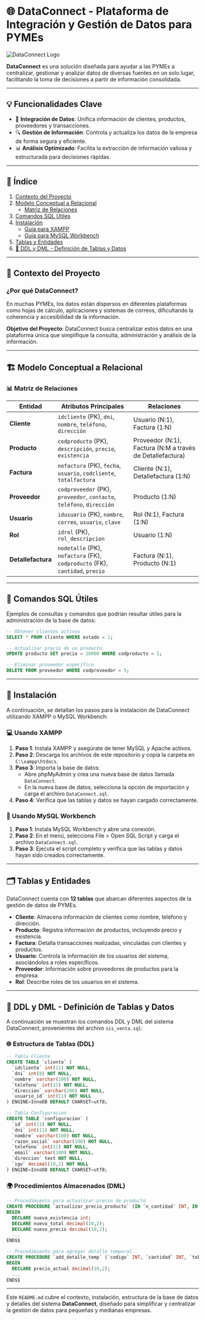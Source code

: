 
# 🌐 DataConnect - Plataforma de Integración y Gestión de Datos para PYMEs

![DataConnect Logo](https://via.placeholder.com/600x150?text=DataConnect+Logo)

**DataConnect** es una solución diseñada para ayudar a las PYMEs a centralizar, gestionar y analizar datos de diversas fuentes en un solo lugar, facilitando la toma de decisiones a partir de información consolidada.

---

## 💡 Funcionalidades Clave

- 🔗 **Integración de Datos**: Unifica información de clientes, productos, proveedores y transacciones.
- 🔍 **Gestión de Información**: Controla y actualiza los datos de la empresa de forma segura y eficiente.
- 📊 **Análisis Optimizado**: Facilita la extracción de información valiosa y estructurada para decisiones rápidas.

---

## 🧭 Índice

1. [Contexto del Proyecto](#contexto-del-proyecto)
2. [Modelo Conceptual a Relacional](#modelo-conceptual-a-relacional)
   - [Matriz de Relaciones](#matriz-de-relaciones)
3. [Comandos SQL Útiles](#comandos-sql-útiles)
4. [Instalación](#instalación)
   - [Guía para XAMPP](#usando-xampp)
   - [Guía para MySQL Workbench](#usando-mysql-workbench)
5. [Tablas y Entidades](#tablas-y-entidades)
6. [📜 DDL y DML - Definición de Tablas y Datos](#ddl-y-dml)

---

## 🎯 Contexto del Proyecto

### ¿Por qué DataConnect?

En muchas PYMEs, los datos están dispersos en diferentes plataformas como hojas de cálculo, aplicaciones y sistemas de correos, dificultando la coherencia y accesibilidad de la información.

**Objetivo del Proyecto**: DataConnect busca centralizar estos datos en una plataforma única que simplifique la consulta, administración y análisis de la información.

---

## 🏗️ Modelo Conceptual a Relacional

### 📊 Matriz de Relaciones

| Entidad        | Atributos Principales                                  | Relaciones                                                |
|----------------|--------------------------------------------------------|-----------------------------------------------------------|
| **Cliente**    | `idcliente` (PK), `dni`, `nombre`, `teléfono`, `dirección` | Usuario (N:1), Factura (1:N)                              |
| **Producto**   | `codproducto` (PK), `descripción`, `precio`, `existencia` | Proveedor (N:1), Factura (N:M a través de Detallefactura) |
| **Factura**    | `nofactura` (PK), `fecha`, `usuario`, `codcliente`, `totalfactura` | Cliente (N:1), Detallefactura (1:N)                      |
| **Proveedor**  | `codproveedor` (PK), `proveedor`, `contacto`, `teléfono`, `dirección` | Producto (1:N)                                            |
| **Usuario**    | `idusuario` (PK), `nombre`, `correo`, `usuario`, `clave` | Rol (N:1), Factura (1:N)                                  |
| **Rol**        | `idrol` (PK), `rol_descripcion`                        | Usuario (1:N)                                             |
| **Detallefactura** | `nodetalle` (PK), `nofactura` (FK), `codproducto` (FK), `cantidad`, `precio` | Factura (N:1), Producto (N:1) |

---

## 🔧 Comandos SQL Útiles

Ejemplos de consultas y comandos que podrían resultar útiles para la administración de la base de datos:

```sql
-- Obtener clientes activos
SELECT * FROM cliente WHERE estado = 1;

-- Actualizar precio de un producto
UPDATE producto SET precio = 20000 WHERE codproducto = 1;

-- Eliminar proveedor específico
DELETE FROM proveedor WHERE codproveedor = 5;
```

---

## 🚀 Instalación

A continuación, se detallan los pasos para la instalación de DataConnect utilizando XAMPP o MySQL Workbench:

### 💻 Usando XAMPP

1. **Paso 1**: Instala XAMPP y asegúrate de tener MySQL y Apache activos.
2. **Paso 2**: Descarga los archivos de este repositorio y copia la carpeta en `C:\xampp\htdocs`.
3. **Paso 3**: Importa la base de datos:
   - Abre phpMyAdmin y crea una nueva base de datos llamada `DataConnect`.
   - En la nueva base de datos, selecciona la opción de importación y carga el archivo `DataConnect.sql`.
4. **Paso 4**: Verifica que las tablas y datos se hayan cargado correctamente.

### 💾 Usando MySQL Workbench

1. **Paso 1**: Instala MySQL Workbench y abre una conexión.
2. **Paso 2**: En el menú, selecciona File > Open SQL Script y carga el archivo `DataConnect.sql`.
3. **Paso 3**: Ejecuta el script completo y verifica que las tablas y datos hayan sido creados correctamente.

---

## 🗂️ Tablas y Entidades

DataConnect cuenta con **12 tablas** que abarcan diferentes aspectos de la gestión de datos de PYMEs.

- **Cliente**: Almacena información de clientes como nombre, teléfono y dirección.
- **Producto**: Registra información de productos, incluyendo precio y existencia.
- **Factura**: Detalla transacciones realizadas, vinculadas con clientes y productos.
- **Usuario**: Controla la información de los usuarios del sistema, asociándolos a roles específicos.
- **Proveedor**: Información sobre proveedores de productos para la empresa.
- **Rol**: Describe roles de los usuarios en el sistema.

---

## 📜 DDL y DML - Definición de Tablas y Datos

A continuación se muestran los comandos DDL y DML del sistema DataConnect, provenientes del archivo `sis_venta.sql`:

### 🌐 Estructura de Tablas (DDL)

```sql
-- Tabla Cliente
CREATE TABLE `cliente` (
  `idcliente` int(11) NOT NULL,
  `dni` int(8) NOT NULL,
  `nombre` varchar(100) NOT NULL,
  `telefono` int(15) NOT NULL,
  `direccion` varchar(200) NOT NULL,
  `usuario_id` int(11) NOT NULL
) ENGINE=InnoDB DEFAULT CHARSET=utf8;

-- Tabla Configuracion
CREATE TABLE `configuracion` (
  `id` int(11) NOT NULL,
  `dni` int(11) NOT NULL,
  `nombre` varchar(100) NOT NULL,
  `razon_social` varchar(100) NOT NULL,
  `telefono` int(11) NOT NULL,
  `email` varchar(100) NOT NULL,
  `direccion` text NOT NULL,
  `igv` decimal(10,2) NOT NULL
) ENGINE=InnoDB DEFAULT CHARSET=utf8;
```

### 🌍 Procedimientos Almacenados (DML)

```sql
-- Procedimiento para actualizar precio de producto
CREATE PROCEDURE `actualizar_precio_producto` (IN `n_cantidad` INT, IN `n_precio` DECIMAL(10,2), IN `codigo` INT) 
BEGIN
  DECLARE nueva_existencia int;
  DECLARE nuevo_total decimal(10,2);
  DECLARE nuevo_precio decimal(10,2);
  ...
END$$

-- Procedimiento para agregar detalle temporal
CREATE PROCEDURE `add_detalle_temp` (`codigo` INT, `cantidad` INT, `token_user` VARCHAR(50))  
BEGIN
  DECLARE precio_actual decimal(10,2);
  ...
END$$
```

---

Este `README.md` cubre el contexto, instalación, estructura de la base de datos y detalles del sistema **DataConnect**, diseñado para simplificar y centralizar la gestión de datos para pequeñas y medianas empresas.
